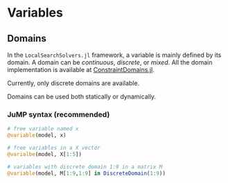 # Variables

## Domains

In the `LocalSearchSolvers.jl` framework, a variable is mainly defined by its domain. A domain can be *continuous*, *discrete*, or *mixed*. All the domain implementation is available at [ConstraintDomains.jl](https://github.com/JuliaConstraints/ConstraintDomains.jl). 

Currently, only discrete domains are available.

Domains can be used both statically or dynamically. 

### JuMP syntax (recommended)

```julia
# free variable named x
@variable(model, x)

# free variables in a X vector
@varialbe(model, X[1:5])

# variables with discrete domain 1:9 in a matrix M
@variable(model, M[1:9,1:9] in DiscreteDomain(1:9))
```
